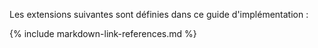 Les extensions suivantes sont définies dans ce guide d'implémentation :

{% include markdown-link-references.md %}